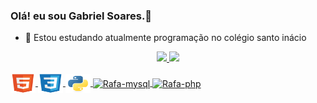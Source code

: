 ### Olá! eu sou Gabriel Soares.👋

- 🌱 Estou estudando atualmente programação no colégio santo inácio

<div align="center">
  <a href="https://github.com/Gabriel3410">
  <img height="180em" src="https://github-readme-stats.vercel.app/api?username=Gabriel3410&show_icons=true&theme=merko&include_all_commits=true&count_private=true"/>
  <img height="180em" src="https://github-readme-stats.vercel.app/api/top-langs/?username=Gabriel3410&layout=compact&langs_count=7&theme=merko"/>
</div>
<div style="display: inline_block"><br>
<img align="center" alt="Rafa-HTML" height="30" width="40" src="https://raw.githubusercontent.com/devicons/devicon/master/icons/html5/html5-original.svg">
<img align="center" alt="Rafa-CSS" height="30" width="40" src="https://raw.githubusercontent.com/devicons/devicon/master/icons/css3/css3-original.svg">
<img align="center" alt="Rafa-Python" height="30" width="40" src="https://raw.githubusercontent.com/devicons/devicon/master/icons/python/python-original.svg">
<img align="center" alt="Rafa-mysql" height="30" width="40" src="https://cdn.jsdelivr.net/gh/devicons/devicon/icons/mysql/mysql-original.svg" />
<img align="center" alt="Rafa-php" height="30" width="40" src="https://cdn.jsdelivr.net/gh/devicons/devicon/icons/php/php-plain.svg" />

</div>
